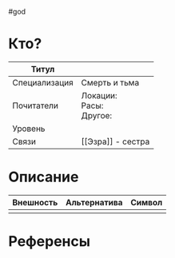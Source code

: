 #god 
# Кто? 
| Титул         |                                |
| ------------- | ------------------------------ |
| Специализация | Смерть и тьма                  |
| Почитатели    | Локации: <br>Расы: <br>Другое: |
| Уровень       |                                |
| Связи         | [[Эзра]] - сестра              |
# Описание

| Внешность | Альтернатива | Символ |
| --------- | ------------ | ------ |
|           |              |        |


# Референсы
